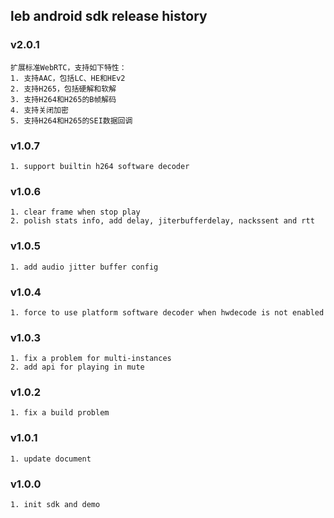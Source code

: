 ## leb android sdk release history

### v2.0.1
    扩展标准WebRTC，支持如下特性：
    1. 支持AAC，包括LC、HE和HEv2
    2. 支持H265，包括硬解和软解
    3. 支持H264和H265的B帧解码
    4. 支持关闭加密
    5. 支持H264和H265的SEI数据回调

### v1.0.7
    1. support builtin h264 software decoder

### v1.0.6
    1. clear frame when stop play
    2. polish stats info, add delay, jiterbufferdelay, nackssent and rtt

### v1.0.5
    1. add audio jitter buffer config

### v1.0.4
    1. force to use platform software decoder when hwdecode is not enabled

### v1.0.3
    1. fix a problem for multi-instances
    2. add api for playing in mute

### v1.0.2
    1. fix a build problem

### v1.0.1
    1. update document

### v1.0.0
    1. init sdk and demo
